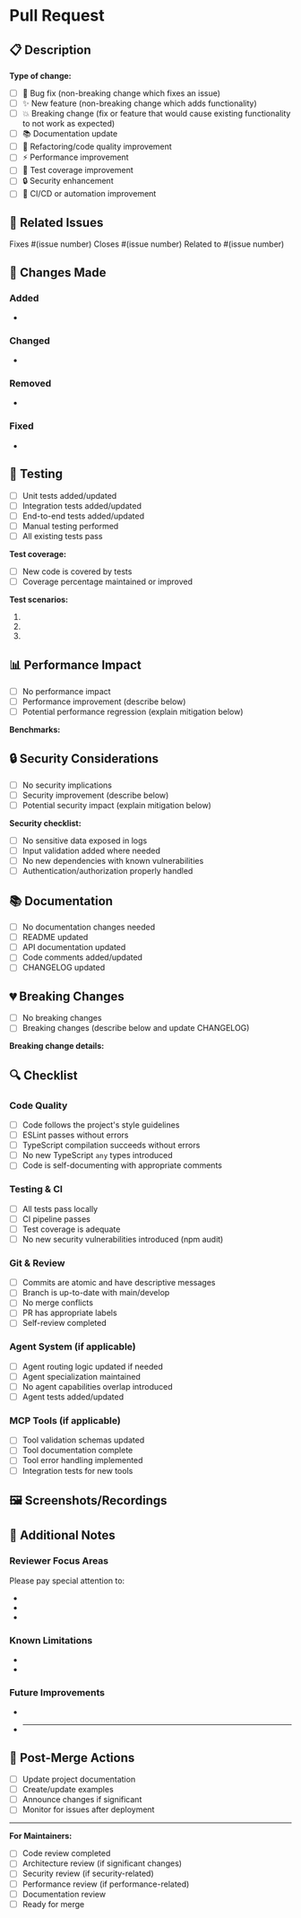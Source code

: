 # Pull Request

## 📋 Description

<!-- Provide a brief description of the changes in this PR -->

**Type of change:**

- [ ] 🐛 Bug fix (non-breaking change which fixes an issue)
- [ ] ✨ New feature (non-breaking change which adds functionality)
- [ ] 💥 Breaking change (fix or feature that would cause existing functionality to not work as expected)
- [ ] 📚 Documentation update
- [ ] 🔧 Refactoring/code quality improvement
- [ ] ⚡ Performance improvement
- [ ] 🧪 Test coverage improvement
- [ ] 🔒 Security enhancement
- [ ] 🤖 CI/CD or automation improvement

## 🔗 Related Issues

<!-- Link to the issue(s) this PR addresses -->

Fixes #(issue number)
Closes #(issue number)
Related to #(issue number)

## 🚀 Changes Made

<!-- List the specific changes made in this PR -->

### Added

-

### Changed

-

### Removed

-

### Fixed

-

## 🧪 Testing

<!-- Describe the tests you've added or run -->

- [ ] Unit tests added/updated
- [ ] Integration tests added/updated
- [ ] End-to-end tests added/updated
- [ ] Manual testing performed
- [ ] All existing tests pass

**Test coverage:**

- [ ] New code is covered by tests
- [ ] Coverage percentage maintained or improved

**Test scenarios:**

<!-- Describe specific test scenarios -->

1.
2.
3.

## 📊 Performance Impact

<!-- If applicable, describe performance implications -->

- [ ] No performance impact
- [ ] Performance improvement (describe below)
- [ ] Potential performance regression (explain mitigation below)

**Benchmarks:**

<!-- If you ran performance tests, include results -->

## 🔒 Security Considerations

<!-- Address any security implications -->

- [ ] No security implications
- [ ] Security improvement (describe below)
- [ ] Potential security impact (explain mitigation below)

**Security checklist:**

- [ ] No sensitive data exposed in logs
- [ ] Input validation added where needed
- [ ] No new dependencies with known vulnerabilities
- [ ] Authentication/authorization properly handled

## 📚 Documentation

<!-- Documentation updates required -->

- [ ] No documentation changes needed
- [ ] README updated
- [ ] API documentation updated
- [ ] Code comments added/updated
- [ ] CHANGELOG updated

## 💔 Breaking Changes

<!-- If this is a breaking change, describe the impact -->

- [ ] No breaking changes
- [ ] Breaking changes (describe below and update CHANGELOG)

**Breaking change details:**

<!-- Describe what breaks and how users should migrate -->

## 🔍 Checklist

<!-- Complete this checklist before submitting -->

### Code Quality

- [ ] Code follows the project's style guidelines
- [ ] ESLint passes without errors
- [ ] TypeScript compilation succeeds without errors
- [ ] No new TypeScript `any` types introduced
- [ ] Code is self-documenting with appropriate comments

### Testing & CI

- [ ] All tests pass locally
- [ ] CI pipeline passes
- [ ] Test coverage is adequate
- [ ] No new security vulnerabilities introduced (npm audit)

### Git & Review

- [ ] Commits are atomic and have descriptive messages
- [ ] Branch is up-to-date with main/develop
- [ ] No merge conflicts
- [ ] PR has appropriate labels
- [ ] Self-review completed

### Agent System (if applicable)

- [ ] Agent routing logic updated if needed
- [ ] Agent specialization maintained
- [ ] No agent capabilities overlap introduced
- [ ] Agent tests added/updated

### MCP Tools (if applicable)

- [ ] Tool validation schemas updated
- [ ] Tool documentation complete
- [ ] Tool error handling implemented
- [ ] Integration tests for new tools

## 🖼️ Screenshots/Recordings

<!-- If applicable, add screenshots or recordings showing the changes -->

## 📝 Additional Notes

<!-- Any additional information for reviewers -->

### Reviewer Focus Areas

<!-- Guide reviewers on what to focus on -->

Please pay special attention to:

-
-
-

### Known Limitations

<!-- Any known issues or limitations -->

-
-

### Future Improvements

<!-- Ideas for future enhancements related to this PR -->

-
- ***

## 🚀 Post-Merge Actions

<!-- Actions to take after the PR is merged -->

- [ ] Update project documentation
- [ ] Create/update examples
- [ ] Announce changes if significant
- [ ] Monitor for issues after deployment

---

**For Maintainers:**

- [ ] Code review completed
- [ ] Architecture review (if significant changes)
- [ ] Security review (if security-related)
- [ ] Performance review (if performance-related)
- [ ] Documentation review
- [ ] Ready for merge
